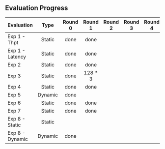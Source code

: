 ## Evaluation Progress


|  Evaluation  | Type | Round 0 | Round 1 | Round 2 | Round 3 | Round 4 |
|:-------|:-------:|:-------:|:-------:|:-------:|:-------:|:-------:|
| Exp 1 - Thpt     | Static  | done | done |  |  |  |
| Exp 1 - Latency  | Static  | done | done |  |  |  |
| Exp 2            | Static  | done | done |  |  |  |
| Exp 3            | Static  | done | 128 * 3 |  |  |  |
| Exp 4            | Static  | done | done |  |  |  |
| Exp 5            | Dynamic | done |  |  |  |  |
| Exp 6            | Static  | done | done |  |  |  |
| Exp 7            | Static  | done | done |  |  |  |
| Exp 8 - Static   | Static  |  |  |  |  |  |
| Exp 8 - Dynamic  | Dynamic | done |  |  |  |  |
</br>
